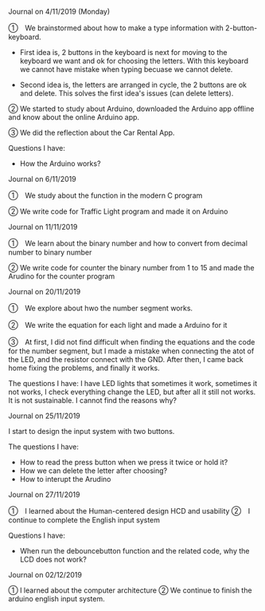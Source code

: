 Journal on 4/11/2019 (Monday)

 ①　We brainstormed about how to make a type information with 2-button-keyboard.
  
  - First idea is, 2 buttons in the keyboard is next for moving to the keyboard we want and ok for choosing the letters. With this keyboard we cannot have mistake when typing becuase we cannot delete.
   
   - Second idea is, the letters are arranged in cycle, the 2 buttons are ok and delete. This solves the first idea's issues (can delete letters).
    
 ② We started to study about Arduino, downloaded the Arduino app offline and know about the online Arduino app.
 
 ③ We did the reflection about the Car Rental App.
 
 Questions I have: 
  - How the Arduino works?
     
Journal on 6/11/2019

①　We study about the function in the modern C program

② We write code for Traffic Light program and made it on Arduino


Journal on 11/11/2019

①　We learn about the binary number and how to convert from decimal number to binary number

② We write code for counter the binary number from 1 to 15 and made the Arudino for the counter program

Journal on 20/11/2019

①　We explore about hwo the number segment works.

②　We write the equation for each light and made a Arduino for it

③　At first, I did not find difficult when finding the equations and the code for the number segment, but I made a mistake when connecting the atot of the LED, and the resistor connect with the GND. After then, I came back home fixing the problems, and finally it works. 

The questions I have: I have LED lights that sometimes it work, sometimes it not works, I check everything change the LED, but after all it still not works. It is not sustainable. I cannot find the reasons why?

Journal  on 25/11/2019
 
I start to design the input system with two buttons.

The questions I have: 
 + How to read the press button when we press it twice or hold it?
 + How we can delete the letter after choosing?
 + How to interupt the Arudino
 
 Journal on 27/11/2019
 
 ①　I learned about the Human-centered design HCD and usability
 ②　I continue to complete the English input system 
 
 Questions I have: 
   + When run the debouncebutton function and the related code, why the LCD does not work? 

Journal on 02/12/2019

① I learned about the computer architecture
② We continue to finish the arduino english input system.





